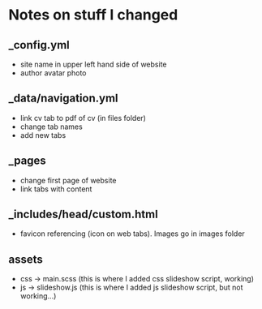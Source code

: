 # Notes on stuff I changed

## _config.yml

- site name in upper left hand side of website
- author avatar photo

## _data/navigation.yml

- link cv tab to pdf of cv (in files folder)
- change tab names
- add new tabs

## _pages

- change first page of website
- link tabs with content

## _includes/head/custom.html

- favicon referencing (icon on web tabs). Images go in images folder

## assets

- css -> main.scss (this is where I added css slideshow script, working)
- js -> slideshow.js (this is where I added js slideshow script, but not working...)
